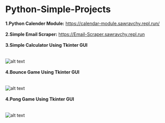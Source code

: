 # Python-Simple-Projects
<b>1.Python Calender Module:</b> https://calendar-module.sawravchy.repl.run/<br><br>
<b>2.Simple Email Scraper:</b> https://Email-Scraper.sawravchy.repl.run<br><br>
<b>3.Simple Calculator Using Tkinter GUI</b> <br><br><br>
![alt text](https://github.com/sawravchy/Python-Simple-Projects/blob/master/Images/Python%20Calculator.jpg)<br><br>
<b>4.Bounce Game Using Tkinter GUI</b> <br><br><br>
![alt text](https://github.com/sawravchy/Python-Simple-Projects/blob/master/Images/bounce.gif)<br><br>
<b>4.Pong Game Using Tkinter GUI</b> <br><br><br>
![alt text](https://github.com/sawravchy/Python-Projects/blob/master/Images/pong.gif)<br><br>

